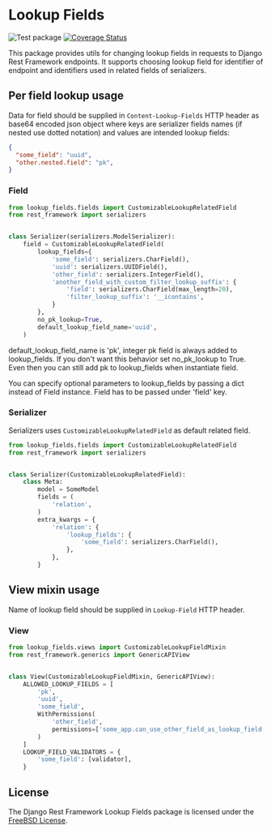 # Lookup Fields

![Test package](https://github.com/innovationinit/drf-lookup-fields/actions/workflows/test-package.yml/badge.svg?branch=main)
[![Coverage Status](https://coveralls.io/repos/github/innovationinit/drf-lookup-fields/badge.svg)](https://coveralls.io/github/innovationinit/drf-lookup-fields)

This package provides utils for changing lookup fields in requests to Django Rest Framework endpoints. It supports choosing lookup field for identifier of endpoint and identifiers used in related fields of serializers.

## Per field lookup usage

Data for field should be supplied in `Content-Lookup-Fields` HTTP header as base64 encoded json object where keys are serializer fields names (if nested use dotted notation) and values are intended lookup fields:
```json
{
  "some_field": "uuid",
  "other.nested.field": "pk",
}
```

### Field
```python
from lookup_fields.fields import CustomizableLookupRelatedField
from rest_framework import serializers


class Serializer(serializers.ModelSerializer):
    field = CustomizableLookupRelatedField(
        lookup_fields={
            'some_field': serializers.CharField(),
            'uuid': serializers.UUIDField(),
            'other_field': serializers.IntegerField(),
            'another_field_with_custom_filter_lookup_suffix': {
                'field': serializers.CharField(max_length=20),
                'filter_lookup_suffix': '__icontains',
            }
        },
        no_pk_lookup=True,
        default_lookup_field_name='uuid',
    )
```

default_lookup_field_name is 'pk', integer pk field is always added to lookup_fields. If you don't want this behavior set no_pk_lookup to True. Even then you can still add pk to lookup_fields when instantiate field.

You can specify optional parameters to lookup_fields by passing a dict instead of Field instance. Field has to be passed under 'field' key.

### Serializer

Serializers uses `CustomizableLookupRelatedField` as default related field.

```python
from lookup_fields.fields import CustomizableLookupRelatedField
from rest_framework import serializers


class Serializer(CustomizableLookupRelatedField):
    class Meta:
        model = SomeModel
        fields = (
            'relation',
        )
        extra_kwargs = {
            'relation': {
                'lookup_fields': {
                    'some_field': serializers.CharField(),
                },
            },
        }
```

## View mixin usage
Name of lookup field should be supplied in `Lookup-Field` HTTP header.

### View
```python
from lookup_fields.views import CustomizableLookupFieldMixin
from rest_framework.generics import GenericAPIView


class View(CustomizableLookupFieldMixin, GenericAPIView):
    ALLOWED_LOOKUP_FIELDS = [
        'pk',
        'uuid',
        'some_field',
        WithPermissions(
            'other_field',
            permissions=['some_app.can_use_other_field_as_lookup_field'],
        )
    ]
    LOOKUP_FIELD_VALIDATORS = {
        'some_field': [validator],
    }
```

## License
The Django Rest Framework Lookup Fields package is licensed under the [FreeBSD
License](https://opensource.org/licenses/BSD-2-Clause).
